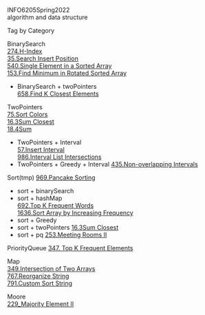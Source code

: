 INFO6205Spring2022  
algorithm and data structure

Tag by Category

BinarySearch  
[274.H-Index](https://leetcode-cn.com/problems/h-index/)  
[35.Search Insert Position](https://leetcode-cn.com/problems/search-insert-position/)  
[540.Single Element in a Sorted Array](https://leetcode-cn.com/problems/single-element-in-a-sorted-array/)  
[153.Find Minimum in Rotated Sorted Array](https://leetcode-cn.com/problems/find-minimum-in-rotated-sorted-array/)  
+ BinarySearch + twoPointers  
[658.Find K Closest Elements](https://leetcode-cn.com/problems/find-k-closest-elements/)  

TwoPointers  
[75.Sort Colors](https://leetcode-cn.com/problems/sort-colors/)  
[16.3Sum Closest](https://leetcode-cn.com/problems/3sum-closest/)  
[18.4Sum](https://leetcode-cn.com/problems/4sum/)  
+ TwoPointers + Interval  
[57.Insert Interval](https://leetcode-cn.com/problems/insert-interval/)  
[986.Interval List Intersections](https://leetcode.com/problems/interval-list-intersections/)  
+ TwoPointers + Greedy + Interval 
[435.Non-overlapping Intervals](https://leetcode-cn.com/problems/non-overlapping-intervals/)  

Sort(tmp)
[969.Pancake Sorting](https://leetcode-cn.com/problems/pancake-sorting/)  
+ sort + binarySearch  
+ sort + hashMap  
[692.Top K Frequent Words](https://leetcode-cn.com/problems/top-k-frequent-words/)  
[1636.Sort Array by Increasing Frequency](https://leetcode-cn.com/problems/sort-array-by-increasing-frequency/)  
+ sort + Greedy  
+ sort + twoPointers
[16.3Sum Closest](https://leetcode-cn.com/problems/3sum-closest/)  
+ sort + pq
[253.Meeting Rooms II](https://leetcode-cn.com/problems/meeting-rooms-ii/)  

PriorityQueue 
[347. Top K Frequent Elements](https://leetcode-cn.com/problems/top-k-frequent-elements/)  

Map  
[349.Intersection of Two Arrays](https://leetcode-cn.com/problems/intersection-of-two-arrays/)    
[767.Reorganize String](https://leetcode-cn.com/problems/reorganize-string/)   
[791.Custom Sort String](https://leetcode-cn.com/problems/custom-sort-string/)  

Moore  
[229_Majority Element II](https://leetcode-cn.com/problems/majority-element-ii/)  

 
